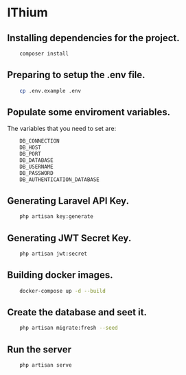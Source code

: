 # IThium 

## Installing dependencies for the project. 

```bash
    composer install
```

## Preparing to setup the .env file.

```bash
    cp .env.example .env
```

## Populate some enviroment variables.
The variables that you need to set are:

```javascript
    DB_CONNECTION
    DB_HOST
    DB_PORT
    DB_DATABASE
    DB_USERNAME
    DB_PASSWORD
    DB_AUTHENTICATION_DATABASE
```

## Generating Laravel API Key.

```bash
    php artisan key:generate 
```

## Generating JWT Secret Key.

```bash
    php artisan jwt:secret
```

## Building docker images.

```bash
    docker-compose up -d --build 
```
## Create the database and seet it.

```bash
    php artisan migrate:fresh --seed
```

## Run the server
```bash
    php artisan serve
```

